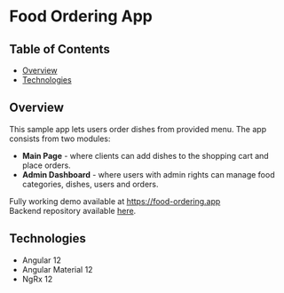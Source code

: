 # Food Ordering App

## Table of Contents

- [Overview](#overview)
- [Technologies](#technologies)

## Overview

This sample app lets users order dishes from provided menu. The app consists from two modules:

- **Main Page** - where clients can add dishes to the shopping cart and place orders.
- **Admin Dashboard** - where users with admin rights can manage food categories, dishes, users and orders.

Fully working demo available at https://food-ordering.app  
Backend repository available [here](https://github.com/vladlent-portfolio/food-ordering-backend).

## Technologies

- Angular 12
- Angular Material 12
- NgRx 12
